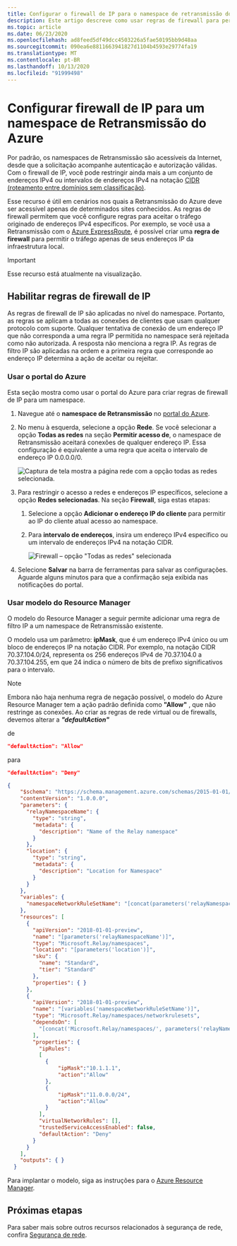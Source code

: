 ```yaml
---
title: Configurar o firewall de IP para o namespace de retransmissão do Azure
description: Este artigo descreve como usar regras de firewall para permitir conexões de endereços IP específicos para o namespace de Retransmissão do Azure.
ms.topic: article
ms.date: 06/23/2020
ms.openlocfilehash: ad8feed5df49dcc4503226a5fae50195bb9d48aa
ms.sourcegitcommit: 090ea6e8811663941827d1104b4593e29774fa19
ms.translationtype: MT
ms.contentlocale: pt-BR
ms.lasthandoff: 10/13/2020
ms.locfileid: "91999498"
---
```

# <a name="configure-ip-firewall-for-an-azure-relay-namespace"></a>Configurar firewall de IP para um namespace de Retransmissão do Azure
Por padrão, os namespaces de Retransmissão são acessíveis da Internet, desde que a solicitação acompanhe autenticação e autorização válidas. Com o firewall de IP, você pode restringir ainda mais a um conjunto de endereços IPv4 ou intervalos de endereços IPv4 na notação [CIDR (roteamento entre domínios sem classificação)](https://en.wikipedia.org/wiki/Classless_Inter-Domain_Routing).

Esse recurso é útil em cenários nos quais a Retransmissão do Azure deve ser acessível apenas de determinados sites conhecidos. As regras de firewall permitem que você configure regras para aceitar o tráfego originado de endereços IPv4 específicos. Por exemplo, se você usa a Retransmissão com o [Azure ExpressRoute](../expressroute/expressroute-faqs.md#supported-services), é possível criar uma **regra de firewall** para permitir o tráfego apenas de seus endereços IP da infraestrutura local. 


> [!IMPORTANT]
> Esse recurso está atualmente na visualização. 


## <a name="enable-ip-firewall-rules"></a>Habilitar regras de firewall de IP
As regras de firewall de IP são aplicadas no nível do namespace. Portanto, as regras se aplicam a todas as conexões de clientes que usam qualquer protocolo com suporte. Qualquer tentativa de conexão de um endereço IP que não corresponda a uma regra IP permitida no namespace será rejeitada como não autorizada. A resposta não menciona a regra IP. As regras de filtro IP são aplicadas na ordem e a primeira regra que corresponde ao endereço IP determina a ação de aceitar ou rejeitar.

### <a name="use-azure-portal"></a>Usar o portal do Azure
Esta seção mostra como usar o portal do Azure para criar regras de firewall de IP para um namespace. 

1. Navegue até o **namespace de Retransmissão** no [portal do Azure](https://portal.azure.com).
2. No menu à esquerda, selecione a opção **Rede**. Se você selecionar a opção **Todas as redes** na seção **Permitir acesso de**, o namespace de Retransmissão aceitará conexões de qualquer endereço IP. Essa configuração é equivalente a uma regra que aceita o intervalo de endereço IP 0.0.0.0/0. 

    ![Captura de tela mostra a página rede com a opção todas as redes selecionada.](./media/ip-firewall/all-networks-selected.png)
1. Para restringir o acesso a redes e endereços IP específicos, selecione a opção **Redes selecionadas**. Na seção **Firewall**, siga estas etapas:
    1. Selecione a opção **Adicionar o endereço IP do cliente** para permitir ao IP do cliente atual acesso ao namespace. 
    2. Para **intervalo de endereços**, insira um endereço IPv4 específico ou um intervalo de endereços IPv4 na notação CIDR. 

        ![Firewall – opção "Todas as redes" selecionada](./media/ip-firewall/selected-networks-trusted-access-disabled.png)
3. Selecione **Salvar** na barra de ferramentas para salvar as configurações. Aguarde alguns minutos para que a confirmação seja exibida nas notificações do portal.


### <a name="use-resource-manager-template"></a>Usar modelo do Resource Manager
O modelo do Resource Manager a seguir permite adicionar uma regra de filtro IP a um namespace de Retransmissão existente.

O modelo usa um parâmetro: **ipMask**, que é um endereço IPv4 único ou um bloco de endereços IP na notação CIDR. Por exemplo, na notação CIDR 70.37.104.0/24, representa os 256 endereços IPv4 de 70.37.104.0 a 70.37.104.255, em que 24 indica o número de bits de prefixo significativos para o intervalo.

> [!NOTE]
> Embora não haja nenhuma regra de negação possível, o modelo do Azure Resource Manager tem a ação padrão definida como **"Allow"** , que não restringe as conexões.
> Ao criar as regras de rede virtual ou de firewalls, devemos alterar a ***"defaultAction"***
> 
> de
> ```json
> "defaultAction": "Allow"
> ```
> para
> ```json
> "defaultAction": "Deny"
> ```
>

```json
{
    "$schema": "https://schema.management.azure.com/schemas/2015-01-01/deploymentTemplate.json#",
    "contentVersion": "1.0.0.0",
    "parameters": {
      "relayNamespaceName": {
        "type": "string",
        "metadata": {
          "description": "Name of the Relay namespace"
        }
      },
      "location": {
        "type": "string",
        "metadata": {
          "description": "Location for Namespace"
        }
      }
    },
    "variables": {
      "namespaceNetworkRuleSetName": "[concat(parameters('relayNamespaceName'), concat('/', 'default'))]"
    },
    "resources": [
      {
        "apiVersion": "2018-01-01-preview",
        "name": "[parameters('relayNamespaceName')]",
        "type": "Microsoft.Relay/namespaces",
        "location": "[parameters('location')]",
        "sku": {
          "name": "Standard",
          "tier": "Standard"
        },
        "properties": { }
      },
      {
        "apiVersion": "2018-01-01-preview",
        "name": "[variables('namespaceNetworkRuleSetName')]",
        "type": "Microsoft.Relay/namespaces/networkrulesets",
        "dependsOn": [
          "[concat('Microsoft.Relay/namespaces/', parameters('relayNamespaceName'))]"
        ],
        "properties": {
          "ipRules": 
          [
            {
                "ipMask":"10.1.1.1",
                "action":"Allow"
            },
            {
                "ipMask":"11.0.0.0/24",
                "action":"Allow"
            }
          ],
          "virtualNetworkRules": [],
          "trustedServiceAccessEnabled": false,
          "defaultAction": "Deny"
        }
      }
    ],
    "outputs": { }
  }
```

Para implantar o modelo, siga as instruções para o [Azure Resource Manager](../azure-resource-manager/templates/deploy-powershell.md).



## <a name="next-steps"></a>Próximas etapas
Para saber mais sobre outros recursos relacionados à segurança de rede, confira [Segurança de rede](network-security.md).


<!-- Links -->

[express-route]:  ../expressroute/expressroute-faqs.md#supported-services
